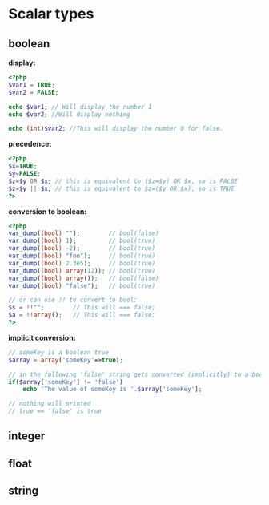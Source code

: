 # Scalar types

## boolean

**display:**

```php
<?php
$var1 = TRUE;
$var2 = FALSE;

echo $var1; // Will display the number 1
echo $var2; //Will display nothing

echo (int)$var2; //This will display the number 0 for false.
```

**precedence:**

```php
<?php
$x=TRUE;
$y=FALSE;
$z=$y OR $x; // this is equivalent to ($z=$y) OR $x, so is FALSE
$z=$y || $x; // this is equivalent to $z=($y OR $x), so is TRUE
?>
```

**conversion to boolean:**

```php
<?php
var_dump((bool) "");        // bool(false)
var_dump((bool) 1);         // bool(true)
var_dump((bool) -2);        // bool(true)
var_dump((bool) "foo");     // bool(true)
var_dump((bool) 2.3e5);     // bool(true)
var_dump((bool) array(12)); // bool(true)
var_dump((bool) array());   // bool(false)
var_dump((bool) "false");   // bool(true)

// or can use !! to convert to bool:
$s = !!"";        // This will === false;
$a = !!array();   // This will === false;
?>
```

**implicit conversion:**

```php
// someKey is a boolean true
$array = array('someKey'=>true);

// in the following 'false' string gets converted (implicitly) to a boolean true
if($array['someKey'] != 'false')
    echo 'The value of someKey is '.$array['someKey'];

// nothing will printed
// true == 'false' is true
```

## integer



## float



## string
